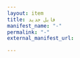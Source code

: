 ```yaml
---
layout: item
title: فایل جدید
manifest_name: "-"
permalink: "-"
external_manifest_url: 

---
```

<!-- Add an essay or interpretive material below this line,
using HTML or markdown.  Do not modify this file above this line -->
